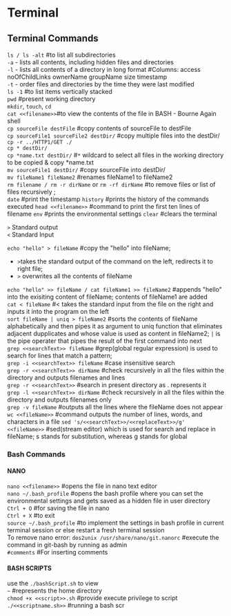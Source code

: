 # Terminal

## Terminal Commands

`ls / ls -alt` #to list all subdirectories  
`-a` - lists all contents, including hidden files and directories  
`-l` - lists all contents of a directory in long format #Columns: access noOfChildLinks ownerName groupName size timestamp  
`-t` - order files and directories by the time they were last modified  
`ls -1` #to list items vertically stacked  
`pwd` #present working directory  
`mkdir`, `touch`, `cd`  
`cat <<filename>>`#to view the contents of the file in BASH - Bourne Again shell  
`cp sourceFile destFile` #copy contents of sourceFile to destFile  
`cp sourceFile1 sourceFile2 destDir/` #copy multiple files into the destDir/  
`cp -r ../HTTP1/GET ./`  
`cp * destDir/`  
`cp *name.txt destDir/` #`*` wildcard to select all files in the working directory to be copied & copy *name.txt  
`mv sourceFile1 destDir/` #copy sourceFile into destDir/  
`mv fileName1 fileName2` #renames fileName1 to fileName2  
`rm filename / rm -r dirName` or `rm -rf dirName` #to remove files or list of files recursively ;  
`date` #print the timestamp
`history` #prints the history of the commands executed
`head <<filename>>` #command to print the first ten lines of filename
`env` #prints the environmental settings
`clear` #clears the terminal

`>` Standard output  
`<` Standard Input

`echo "hello" > fileName` #copy the "hello" into fileName;

- `>`takes the standard output of the command on the left, redirects it to right file;
- `>` overwrites all the contents of fileName

`echo "hello" >> fileName / cat fileName1 >> fileName2` #appends "hello" into the exisiting content of fileName; contents of fileName1 are added  
`cat < fileName` #< takes the standard input from the file on the right and inputs it into the program on the left  
`sort fileName | uniq > fileName2` #sorts the contents of fileName alphabetically and then pipes it as argument to uniq function that eliminates adjacent dupplicates and whose value is used as content in fileName2; `|` is the pipe operater that pipes the result of the first command into next  
`grep <<searchText>> fileName` #grep(global regular expression) is used to search for lines that match a pattern;  
`grep -i <<searchText>> fileName` #case insensitive search  
`grep -r <<searchText>> dirName` #check recursively in all the files within the directory and outputs filenames and lines  
`grep -r <<searchText>>` #search in present directory as . represents it  
`grep -l <<searchText>> dirName` #check recursively in all the files within the directory and outputs filenames only  
`grep -v fileName` #outputs all the lines where the fileName does not appear  
`wc <<fileName>>` #command outputs the number of lines, words, and characters in a file
`sed 's/<<searchText>>/<<replaceText>>/g' <<fileName>>` #sed(stream editor) which is used for search and replace in fileName; s stands for substitution, whereas g stands for global

### Bash Commands

#### NANO

`nano <<filename>>` #opens the file in nano text editor  
`nano ~/.bash_profile` #opens the bash profile where you can set the environmental settings and gets saved as a hidden file in user directory  
`Ctrl + O` #for saving the file in nano  
`Ctrl + X` #to exit  
`source ~/.bash_profile` #to implement the settings in bash profile in current terminal session or else restart a fresh terminal session  
To remove nano error: `dos2unix /usr/share/nano/git.nanorc` #execute the command in git-bash by running as admin  
`#comments` #For inserting comments

#### BASH SCRIPTS

use the `./bashScript.sh` to view  
 `~` #represents the home directory  
`chmod +x <<script>>.sh` #provide execute privilege to script  
`./<<scriptname.sh>>` #running a bash scr
